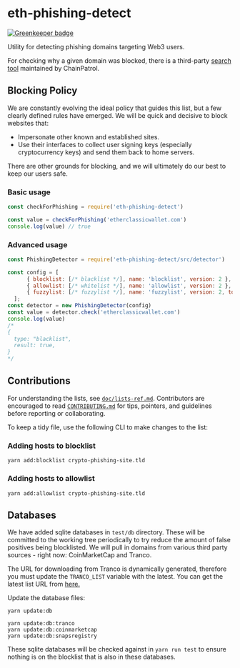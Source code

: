 # eth-phishing-detect

[![Greenkeeper badge](https://badges.greenkeeper.io/MetaMask/eth-phishing-detect.svg)](https://greenkeeper.io/)

Utility for detecting phishing domains targeting Web3 users.

For checking why a given domain was blocked, there is a third-party [search tool](https://app.chainpatrol.io/search) maintained by ChainPatrol.

## Blocking Policy

We are constantly evolving the ideal policy that guides this list, but a few clearly defined rules have emerged. We will be quick and decisive to block websites that:
- Impersonate other known and established sites.
- Use their interfaces to collect user signing keys (especially cryptocurrency keys) and send them back to home servers.

There are other grounds for blocking, and we will ultimately do our best to keep our users safe.


### Basic usage

```js
const checkForPhishing = require('eth-phishing-detect')

const value = checkForPhishing('etherclassicwallet.com')
console.log(value) // true
```

### Advanced usage

```js
const PhishingDetector = require('eth-phishing-detect/src/detector')

const config = [
      { blocklist: [/* blacklist */], name: 'blocklist', version: 2 },
      { allowlist: [/* whitelist */], name: 'allowlist', version: 2 },
      { fuzzylist: [/* fuzzylist */], name: 'fuzzylist', version: 2, tolerance: 2 },
  ];
const detector = new PhishingDetector(config)
const value = detector.check('etherclassicwallet.com')
console.log(value)
/*
{
  type: "blacklist",
  result: true,
}
*/
```

## Contributions


For understanding the lists, see [`doc/lists-ref.md`](doc/lists-ref.md).
Contributors are encouraged to read [`CONTRIBUTING.md`](./CONTRIBUTING.md) for tips, pointers, and guidelines before reporting or collaborating.

To keep a tidy file, use the following CLI to make changes to the list:

### Adding hosts to blocklist

```
yarn add:blocklist crypto-phishing-site.tld
```

### Adding hosts to allowlist

```
yarn add:allowlist crypto-phishing-site.tld
```

## Databases

We have added sqlite databases in `test/db` directory. These will be committed to the working tree periodically to try reduce the amount of false positives being blocklisted. We will pull in domains from various third party sources - right now: CoinMarketCap and Tranco. 

The URL for downloading from Tranco is dynamically generated, therefore you must update the `TRANCO_LIST` variable with the latest. You can get
the latest list URL from [here.](https://tranco-list.eu/latest_list)

Update the database files:

```terminal
yarn update:db

yarn update:db:tranco
yarn update:db:coinmarketcap
yarn update:db:snapsregistry
```

These sqlite databases will be checked against in `yarn run test` to ensure nothing is on the blocklist that is also in these databases.
